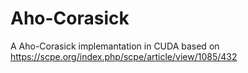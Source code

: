 # Aho-Corasick

A Aho-Corasick implemantation in CUDA based on https://scpe.org/index.php/scpe/article/view/1085/432
